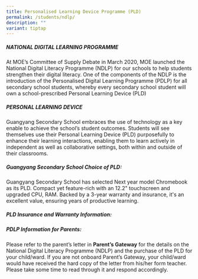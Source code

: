 ```yaml
---
title: Personalised Learning Device Programme (PLD)
permalink: /students/ndlp/
description: ""
variant: tiptap
---
```

<h5><strong>NATIONAL DIGITAL LEARNING PROGRAMME</strong></h5>
<p>At MOE’s Committee of Supply Debate in March 2020, MOE launched the National
Digital Literacy Programme (NDLP) for our schools to help students strengthen
their digital literacy. One of the components of the NDLP is the introduction
of the Personalised Digital Learning Programme (PDLP) for all secondary
school students, whereby every secondary school student will own a school-prescribed
Personal Learning Device (PLD)</p>
<h5><strong>PERSONAL LEARNING DEVICE</strong></h5>
<p>Guangyang Secondary School embraces the use of technology as a key enable
to achieve the school’s student outcomes. Students will see themselves
use their Personal Learning Device (PLD) purposefully to enhance their
learning interactions, enabling them to learn actively in independent as
well as collaborative settings, both within and outside of their classrooms.</p>
<h5><strong>Guangyang Secondary School Choice of PLD:</strong></h5>
<p>Guangyang Secondary School has selected Next year model Chromebook as
its PLD. Compact yet feature-rich with an 12.2" touchscreen and upgraded
CPU, RAM. Backed by a 3-year warranty and insurance, it's an excellent
value, ensuring years of productive learning.</p>
<h5><strong>PLD Insurance and Warranty Information:</strong></h5>
<h5><strong>PDLP Information for Parents</strong>:</h5>
<p>Please refer to the parent’s letter&nbsp;in&nbsp;<strong>Parent’s Gateway</strong>&nbsp;for
the details on the National Digital Literacy Programme (NDLP) and the purchase
of the PLD for your child/ward. If you are not onboard Parent’s Gateway,
your child/ward would have received the hard copy of the letter from his/her
form teacher. Please take some time to read through it and respond accordingly.</p>